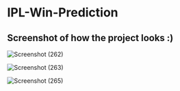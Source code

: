 # IPL-Win-Prediction
## Screenshot of how the project looks :)

![Screenshot (262)](https://user-images.githubusercontent.com/109866847/229516813-bfaecec7-9048-489a-9362-380496e6d9ba.png)

![Screenshot (263)](https://user-images.githubusercontent.com/109866847/229516831-b55167f7-1d4f-4a22-bfc3-a2462dfb5a7b.png)

![Screenshot (265)](https://user-images.githubusercontent.com/109866847/229516848-0fed42d8-231a-49de-aefb-b80ad3396286.png)
